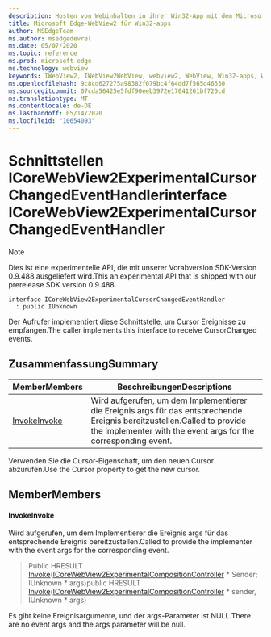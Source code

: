 ```yaml
---
description: Hosten von Webinhalten in ihrer Win32-App mit dem Microsoft Edge WebView2-Steuerelement
title: Microsoft Edge-WebView2 für Win32-apps
author: MSEdgeTeam
ms.author: msedgedevrel
ms.date: 05/07/2020
ms.topic: reference
ms.prod: microsoft-edge
ms.technology: webview
keywords: IWebView2, IWebView2WebView, webview2, WebView, Win32-apps, Win32, Edge, ICoreWebView2, ICoreWebView2Controller, Browser-Steuerelement, Edge-HTML
ms.openlocfilehash: 9c8cd627275a98382f079bc4f64dd7f565d46630
ms.sourcegitcommit: 07cda56425e5fdf90eeb3972e17041261bf720cd
ms.translationtype: MT
ms.contentlocale: de-DE
ms.lasthandoff: 05/14/2020
ms.locfileid: "10654093"
---
```

# <span data-ttu-id="67885-104">Schnittstellen ICoreWebView2ExperimentalCursorChangedEventHandler</span><span class="sxs-lookup"><span data-stu-id="67885-104">interface ICoreWebView2ExperimentalCursorChangedEventHandler</span></span> 

> [!NOTE]
> <span data-ttu-id="67885-105">Dies ist eine experimentelle API, die mit unserer Vorabversion SDK-Version 0.9.488 ausgeliefert wird.</span><span class="sxs-lookup"><span data-stu-id="67885-105">This an experimental API that is shipped with our prerelease SDK version 0.9.488.</span></span>

```
interface ICoreWebView2ExperimentalCursorChangedEventHandler
  : public IUnknown
```

<span data-ttu-id="67885-106">Der Aufrufer implementiert diese Schnittstelle, um Cursor Ereignisse zu empfangen.</span><span class="sxs-lookup"><span data-stu-id="67885-106">The caller implements this interface to receive CursorChanged events.</span></span>

## <span data-ttu-id="67885-107">Zusammenfassung</span><span class="sxs-lookup"><span data-stu-id="67885-107">Summary</span></span>

 <span data-ttu-id="67885-108">Member</span><span class="sxs-lookup"><span data-stu-id="67885-108">Members</span></span>                        | <span data-ttu-id="67885-109">Beschreibungen</span><span class="sxs-lookup"><span data-stu-id="67885-109">Descriptions</span></span>
--------------------------------|---------------------------------------------
[<span data-ttu-id="67885-110">Invoke</span><span class="sxs-lookup"><span data-stu-id="67885-110">Invoke</span></span>](#invoke) | <span data-ttu-id="67885-111">Wird aufgerufen, um dem Implementierer die Ereignis args für das entsprechende Ereignis bereitzustellen.</span><span class="sxs-lookup"><span data-stu-id="67885-111">Called to provide the implementer with the event args for the corresponding event.</span></span>

<span data-ttu-id="67885-112">Verwenden Sie die Cursor-Eigenschaft, um den neuen Cursor abzurufen.</span><span class="sxs-lookup"><span data-stu-id="67885-112">Use the Cursor property to get the new cursor.</span></span>

## <span data-ttu-id="67885-113">Member</span><span class="sxs-lookup"><span data-stu-id="67885-113">Members</span></span>

#### <span data-ttu-id="67885-114">Invoke</span><span class="sxs-lookup"><span data-stu-id="67885-114">Invoke</span></span> 

<span data-ttu-id="67885-115">Wird aufgerufen, um dem Implementierer die Ereignis args für das entsprechende Ereignis bereitzustellen.</span><span class="sxs-lookup"><span data-stu-id="67885-115">Called to provide the implementer with the event args for the corresponding event.</span></span>

> <span data-ttu-id="67885-116">Public HRESULT [Invoke](#invoke)([ICoreWebView2ExperimentalCompositionController](icorewebview2experimentalcompositioncontroller.md) \* Sender; IUnknown \* args)</span><span class="sxs-lookup"><span data-stu-id="67885-116">public HRESULT [Invoke](#invoke)([ICoreWebView2ExperimentalCompositionController](icorewebview2experimentalcompositioncontroller.md) \* sender, IUnknown \* args)</span></span>

<span data-ttu-id="67885-117">Es gibt keine Ereignisargumente, und der args-Parameter ist NULL.</span><span class="sxs-lookup"><span data-stu-id="67885-117">There are no event args and the args parameter will be null.</span></span>

